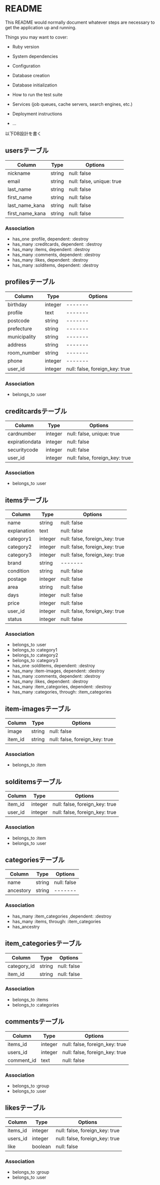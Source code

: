 # README

This README would normally document whatever steps are necessary to get the
application up and running.

Things you may want to cover:

* Ruby version

* System dependencies

* Configuration

* Database creation

* Database initialization

* How to run the test suite

* Services (job queues, cache servers, search engines, etc.)

* Deployment instructions

* ...

以下DB設計を書く


## usersテーブル
|Column|Type|Options|
|------|----|-------|
|nickname|string|null: false|
|email|string|null: false, unique: true|
|last_name|string|null: false|
|first_name|string|null: false|
|last_name_kana|string|null: false|
|first_name_kana|string|null: false|
### Association
- has_one :profile, dependent: :destroy
- has_many :creditcards, dependent: :destroy
- has_many :items, dependent: :destroy
- has_many :comments, dependent: :destroy
- has_many :likes, dependent: :destroy
- has_many :solditems, dependent: :destroy

## profilesテーブル
|Column|Type|Options|
|------|----|-------|
|birthday|integer|-------|
|profile|text|-------|
|postcode|string|-------|
|prefecture|string|-------|
|municipality|string|-------|
|address|string|-------|
|room_number|string|-------|
|phone|integer|-------|
|user_id|integer|null: false, foreign_key: true|
### Association
- belongs_to :user

## creditcardsテーブル
|Column|Type|Options|
|------|----|-------|
|cardnumber|integer|null: false, unique: true|
|expirationdata|integer|null: false|
|securitycode|integer|null: false|
|user_id|integer|null: false, foreign_key: true|
### Association
- belongs_to :user

## itemsテーブル
|Column|Type|Options|
|------|----|-------|
|name|string|null: false|
|explanation|text|null: false|
|category1|integer|null: false, foreign_key: true|
|category2|integer|null: false, foreign_key: true|
|category3|integer|null: false, foreign_key: true|
|brand|string|-------|
|condition|string|null: false|
|postage|integer|null: false|
|area|string|null: false|
|days|integer|null: false|
|price|integer|null: false|
|user_id|integer|null: false, foreign_key: true|
|status|integer|null: false|
### Association
- belongs_to :user
- belongs_to :category1
- belongs_to :category2
- belongs_to :category3
- has_one :solditems, dependent: :destroy
- has_many :item-images, dependent: :destroy
- has_many :comments, dependent: :destroy
- has_many :likes, dependent: :destroy
- has_many :item_categories, dependent: :destroy
- has_many :categories, through: :item_categories

## item-imagesテーブル
|Column|Type|Options|
|------|----|-------|
|image|string|null: false|
|item_id|string|null: false, foreign_key: true|
### Association
- belongs_to :item

## solditemsテーブル
|Column|Type|Options|
|------|----|-------|
|item_id|integer|null: false, foreign_key: true|
|user_id|integer|null: false, foreign_key: true|
### Association
- belongs_to :item
- belongs_to :user

## categoriesテーブル
|Column|Type|Options|
|------|----|-------|
|name|string|null: false|
|ancestory|string|-------|
### Association
- has_many :item_categories ,dependent: :destroy
- has_many :items, through: :item_categories
- has_ancestry

## item_categoriesテーブル
|Column|Type|Options|
|------|----|-------|
|category_id|string|null: false|
|item_id|string|null: false|
### Association
- belongs_to :items
- belongs_to :categories

## commentsテーブル
|Column|Type|Options|
|------|----|-------|
|items_id|integer|null: false, foreign_key: true|
|users_id|integer|null: false, foreign_key: true|
|comment_id|text|null: false|
### Association
- belongs_to :group
- belongs_to :user

## likesテーブル
|Column|Type|Options|
|------|----|-------|
|items_id|integer|null: false, foreign_key: true|
|users_id|integer|null: false, foreign_key: true|
|like|boolean|null: false|
### Association
- belongs_to :group
- belongs_to :user